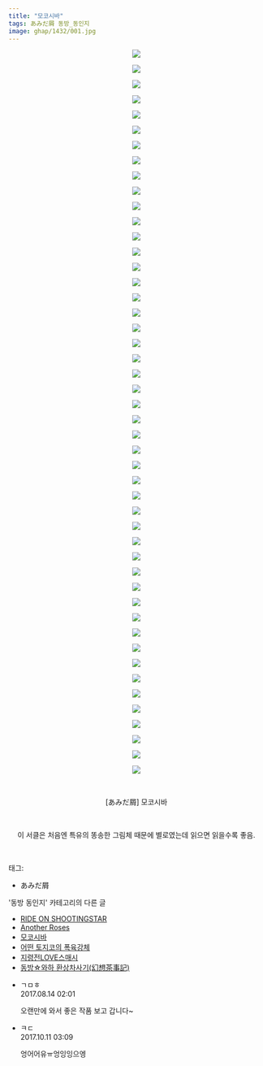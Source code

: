 ```yaml
---
title: "모코시바"
tags: あみだ屑 동방_동인지
image: ghap/1432/001.jpg
---
```

<div class="article">
<p style="text-align: center; clear: none; float: none;"><img src="{{ site.nasurl }}/ghap/1432/001.jpg"/></p>
<p style="text-align: center; clear: none; float: none;"><img src="{{ site.nasurl }}/ghap/1432/002.jpg"/></p>
<p style="text-align: center; clear: none; float: none;"><img src="{{ site.nasurl }}/ghap/1432/003.jpg"/></p>
<p style="text-align: center; clear: none; float: none;"><img src="{{ site.nasurl }}/ghap/1432/004.jpg"/></p>
<p style="text-align: center; clear: none; float: none;"><img src="{{ site.nasurl }}/ghap/1432/005.jpg"/></p>
<p style="text-align: center; clear: none; float: none;"><img src="{{ site.nasurl }}/ghap/1432/006.jpg"/></p>
<p style="text-align: center; clear: none; float: none;"><img src="{{ site.nasurl }}/ghap/1432/007.jpg"/></p>
<p style="text-align: center; clear: none; float: none;"><img src="{{ site.nasurl }}/ghap/1432/008.jpg"/></p>
<p style="text-align: center; clear: none; float: none;"><img src="{{ site.nasurl }}/ghap/1432/009.jpg"/></p>
<p style="text-align: center; clear: none; float: none;"><img src="{{ site.nasurl }}/ghap/1432/010.jpg"/></p>
<p style="text-align: center; clear: none; float: none;"><img src="{{ site.nasurl }}/ghap/1432/011.jpg"/></p>
<p style="text-align: center; clear: none; float: none;"><img src="{{ site.nasurl }}/ghap/1432/012.jpg"/></p>
<p style="text-align: center; clear: none; float: none;"><img src="{{ site.nasurl }}/ghap/1432/013.jpg"/></p>
<p style="text-align: center; clear: none; float: none;"><img src="{{ site.nasurl }}/ghap/1432/014.jpg"/></p>
<p style="text-align: center; clear: none; float: none;"><img src="{{ site.nasurl }}/ghap/1432/015.jpg"/></p>
<p style="text-align: center; clear: none; float: none;"><img src="{{ site.nasurl }}/ghap/1432/016.jpg"/></p>
<p style="text-align: center; clear: none; float: none;"><img src="{{ site.nasurl }}/ghap/1432/017.jpg"/></p>
<p style="text-align: center; clear: none; float: none;"><img src="{{ site.nasurl }}/ghap/1432/018.jpg"/></p>
<p style="text-align: center; clear: none; float: none;"><img src="{{ site.nasurl }}/ghap/1432/019.jpg"/></p>
<p style="text-align: center; clear: none; float: none;"><img src="{{ site.nasurl }}/ghap/1432/020.jpg"/></p>
<p style="text-align: center; clear: none; float: none;"><img src="{{ site.nasurl }}/ghap/1432/021.jpg"/></p>
<p style="text-align: center; clear: none; float: none;"><img src="{{ site.nasurl }}/ghap/1432/022.jpg"/></p>
<p style="text-align: center; clear: none; float: none;"><img src="{{ site.nasurl }}/ghap/1432/023.jpg"/></p>
<p style="text-align: center; clear: none; float: none;"><img src="{{ site.nasurl }}/ghap/1432/024.jpg"/></p>
<p style="text-align: center; clear: none; float: none;"><img src="{{ site.nasurl }}/ghap/1432/025.jpg"/></p>
<p style="text-align: center; clear: none; float: none;"><img src="{{ site.nasurl }}/ghap/1432/026.jpg"/></p>
<p style="text-align: center; clear: none; float: none;"><img src="{{ site.nasurl }}/ghap/1432/027.jpg"/></p>
<p style="text-align: center; clear: none; float: none;"><img src="{{ site.nasurl }}/ghap/1432/028.jpg"/></p>
<p style="text-align: center; clear: none; float: none;"><img src="{{ site.nasurl }}/ghap/1432/029.jpg"/></p>
<p style="text-align: center; clear: none; float: none;"><img src="{{ site.nasurl }}/ghap/1432/030.jpg"/></p>
<p style="text-align: center; clear: none; float: none;"><img src="{{ site.nasurl }}/ghap/1432/031.jpg"/></p>
<p style="text-align: center; clear: none; float: none;"><img src="{{ site.nasurl }}/ghap/1432/032.jpg"/></p>
<p style="text-align: center; clear: none; float: none;"><img src="{{ site.nasurl }}/ghap/1432/033.jpg"/></p>
<p style="text-align: center; clear: none; float: none;"><img src="{{ site.nasurl }}/ghap/1432/034.jpg"/></p>
<p style="text-align: center; clear: none; float: none;"><img src="{{ site.nasurl }}/ghap/1432/035.jpg"/></p>
<p style="text-align: center; clear: none; float: none;"><img src="{{ site.nasurl }}/ghap/1432/036.jpg"/></p>
<p style="text-align: center; clear: none; float: none;"><img src="{{ site.nasurl }}/ghap/1432/037.jpg"/></p>
<p style="text-align: center; clear: none; float: none;"><img src="{{ site.nasurl }}/ghap/1432/038.jpg"/></p>
<p style="text-align: center; clear: none; float: none;"><img src="{{ site.nasurl }}/ghap/1432/039.jpg"/></p>
<p style="text-align: center; clear: none; float: none;"><img src="{{ site.nasurl }}/ghap/1432/040.jpg"/></p>
<p style="text-align: center; clear: none; float: none;"><img src="{{ site.nasurl }}/ghap/1432/041.jpg"/></p>
<p style="text-align: center; clear: none; float: none;"><img src="{{ site.nasurl }}/ghap/1432/042.jpg"/></p>
<p style="text-align: center; clear: none; float: none;"><img src="{{ site.nasurl }}/ghap/1432/043.jpg"/></p>
<p style="text-align: center; clear: none; float: none;"><img src="{{ site.nasurl }}/ghap/1432/044.jpg"/></p>
<p style="text-align: center; clear: none; float: none;"><img src="{{ site.nasurl }}/ghap/1432/045.jpg"/></p>
<p style="text-align: center; clear: none; float: none;"><img src="{{ site.nasurl }}/ghap/1432/046.jpg"/></p>
<p style="text-align: center; clear: none; float: none;"><img src="{{ site.nasurl }}/ghap/1432/047.jpg"/></p>
<p style="text-align: center; clear: none; float: none;"><img src="{{ site.nasurl }}/ghap/1432/048.jpg"/></p>
<p style="text-align: center; clear: none; float: none;"><br/></p>
<p style="text-align: center; clear: none; float: none;">[あみだ屑] 모코시바</p>
<p style="text-align: center; clear: none; float: none;"><br/></p>
<p style="text-align: center; clear: none; float: none;">이 서클은 처음엔 특유의 똥송한 그림체 때문에 별로였는데 읽으면 읽을수록 좋음.</p>
<p><br/></p>
</div><div class="tagTrail">
<p>태그: </p>
<ul>
<li>あみだ屑</li>
</ul>
</div><div class="another">
<p>'동방 동인지' 카테고리의 다른 글</p>
<ul>
<li><a href="/2016-08-08-ghap_1435">RIDE ON SHOOTINGSTAR</a></li>
<li><a href="/2016-08-08-ghap_1433">Another Roses</a></li>
<li><a href="/2016-08-08-ghap_1432">모코시바</a></li>
<li><a href="/2016-08-08-ghap_1431">어떤 토지코의 폭육강체</a></li>
<li><a href="/2016-08-08-ghap_1430">지령전LOVE스매시</a></li>
<li><a href="/2016-08-08-ghap_1428">동방☆와하 환상차사기(幻想茶事記)</a></li>
</ul>
</div><div class="cb_module cb_fluid">
<div class="cb_wrt cb_profile">
<div class="comment">
<ul>
<li class="cb_thumb_off" id="comment15059047">
<div class="cb_comment_area">
<div class="cb_info_area">
<div class="cb_section">
<span class="cb_nick_name">ㄱㅁㅎ</span>
</div>
<div class="cb_section">
<span class="cb_date">2017.08.14 02:01 </span>
</div>
</div>
<div class="cb_dsc_comment">
<p class="cb_dsc">
											오랜만에 와서 좋은 작품 보고 갑니다~
										</p>
</div>
</div></li>
<li class="cb_thumb_off" id="comment15102311">
<div class="cb_comment_area">
<div class="cb_info_area">
<div class="cb_section">
<span class="cb_nick_name">ㅋㄷ</span>
</div>
<div class="cb_section">
<span class="cb_date">2017.10.11 03:09 </span>
</div>
</div>
<div class="cb_dsc_comment">
<p class="cb_dsc">
											엉어어유ㅠ엉잉잉으엥
										</p>
</div>
</div></li>
</ul>
</div>
</div><!-- commentList close -->
</div>
<br/>
<p id="refer"></p>
<br/>
